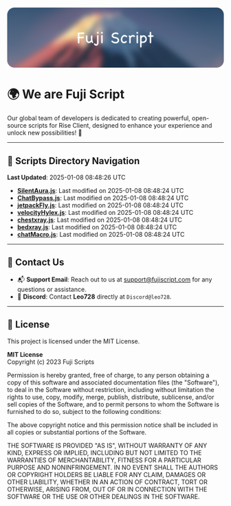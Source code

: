 ![Banner](.github/b.webp)

# 🌍 **We are Fuji Script**

Our global team of developers is dedicated to creating powerful, open-source scripts for Rise Client, designed to enhance your experience and unlock new possibilities! 🌟

---
<!-- SCRIPTS_NAVIGATION_START -->
## 📂 **Scripts Directory Navigation**

**Last Updated**: 2025-01-08 08:48:26 UTC

- **[SilentAura.js](scripts/SilentAura.js)**: Last modified on 2025-01-08 08:48:24 UTC
- **[ChatBypass.js](scripts/ChatBypass.js)**: Last modified on 2025-01-08 08:48:24 UTC
- **[jetpackFly.js](scripts/jetpackFly.js)**: Last modified on 2025-01-08 08:48:24 UTC
- **[velocityHylex.js](scripts/velocityHylex.js)**: Last modified on 2025-01-08 08:48:24 UTC
- **[chestxray.js](scripts/chestxray.js)**: Last modified on 2025-01-08 08:48:24 UTC
- **[bedxray.js](scripts/bedxray.js)**: Last modified on 2025-01-08 08:48:24 UTC
- **[chatMacro.js](scripts/chatMacro.js)**: Last modified on 2025-01-08 08:48:24 UTC

<!-- SCRIPTS_NAVIGATION_END -->

---

## 💬 **Contact Us**  
- 📬 **Support Email**: Reach out to us at [support@fujiscript.com](mailto:support@fujiscript.com) for any questions or assistance.  
- 💬 **Discord**: Contact **Leo728** directly at `Discord@leo728`.

---

## 📜 **License**

This project is licensed under the MIT License.  

**MIT License**  
Copyright (c) 2023 Fuji Scripts  

Permission is hereby granted, free of charge, to any person obtaining a copy of this software and associated documentation files (the "Software"), to deal in the Software without restriction, including without limitation the rights to use, copy, modify, merge, publish, distribute, sublicense, and/or sell copies of the Software, and to permit persons to whom the Software is furnished to do so, subject to the following conditions:  

The above copyright notice and this permission notice shall be included in all copies or substantial portions of the Software.  

THE SOFTWARE IS PROVIDED "AS IS", WITHOUT WARRANTY OF ANY KIND, EXPRESS OR IMPLIED, INCLUDING BUT NOT LIMITED TO THE WARRANTIES OF MERCHANTABILITY, FITNESS FOR A PARTICULAR PURPOSE AND NONINFRINGEMENT. IN NO EVENT SHALL THE AUTHORS OR COPYRIGHT HOLDERS BE LIABLE FOR ANY CLAIM, DAMAGES OR OTHER LIABILITY, WHETHER IN AN ACTION OF CONTRACT, TORT OR OTHERWISE, ARISING FROM, OUT OF OR IN CONNECTION WITH THE SOFTWARE OR THE USE OR OTHER DEALINGS IN THE SOFTWARE.  
